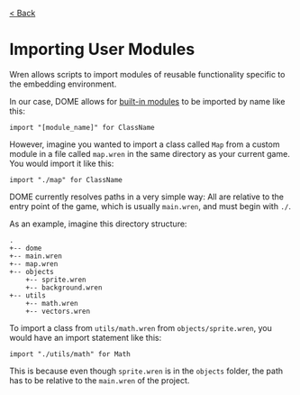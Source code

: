 [< Back](..)

Importing User Modules
===================

Wren allows scripts to import modules of reusable functionality specific to the embedding environment.

In our case, DOME allows for [built-in modules](../modules) to be imported by name like this:

```
import "[module_name]" for ClassName
```

However, imagine you wanted to import a class called `Map` from a custom module in a file called `map.wren` in the same directory as your current game. You would import it like this:

```
import "./map" for ClassName
```

DOME currently resolves paths in a very simple way: All are relative to the entry point of the game, which is usually `main.wren`, and must begin with `./`.
  
As an example, imagine this directory structure:
```
.
+-- dome
+-- main.wren
+-- map.wren
+-- objects
    +-- sprite.wren
    +-- background.wren
+-- utils
    +-- math.wren
    +-- vectors.wren
```

To import a class from `utils/math.wren` from `objects/sprite.wren`, you would have an import statement like this:
```
import "./utils/math" for Math
```
This is because even though `sprite.wren` is in the `objects` folder, the path has to be relative to the `main.wren` of the project.


